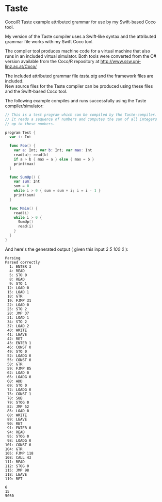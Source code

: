 # Taste
Coco/R Taste example attributed grammar for use by my Swift-based Coco tool.

My version of the Taste compiler uses a Swift-like syntax and the attributed grammar file works with my Swift Coco tool.

The compiler tool produces machine code for a virtual machine that also runs in an included virtual simulator.
Both tools were converted from the C# version available from the Coco/R repository at http://www.ssw.uni-linz.ac.at/Coco/

The included attributed grammar file _taste.atg_ and the framework files are included.  
New source files for the Taste compiler can be produced using these files and the Swift-based Coco tool.

The following example compiles and runs successfully using the Taste compiler/simulator:

```swift
// This is a test program which can be compiled by the Taste-compiler.
// It reads a sequence of numbers and computes the sum of all integers 
// up to these numbers.

program Test {
  var i: Int

  func Foo() {
    var a: Int; var b: Int; var max: Int
    read(a); read(b)
    if a > b { max = a } else { max = b }
    print(max)
  }

  func SumUp() {
    var sum: Int
    sum = 0
    while i > 0 { sum = sum + i; i = i - 1 }
    print(sum)
  }

  func Main() {
    read(i)
    while i > 0 {
      SumUp()
      read(i)
    }
  }
}

```
And here's the generated output ( given this input *3 5 100 0* ):

```
Parsing
Parsed correctly
  1: ENTER 3
  4: READ 
  5: STO 0
  8: READ 
  9: STO 1
 12: LOAD 0
 15: LOAD 1
 18: GTR 
 19: FJMP 31
 22: LOAD 0
 25: STO 2
 28: JMP 37
 31: LOAD 1
 34: STO 2
 37: LOAD 2
 40: WRITE 
 41: LEAVE 
 42: RET 
 43: ENTER 1
 46: CONST 0
 49: STO 0
 52: LOADG 0
 55: CONST 0
 58: GTR 
 59: FJMP 85
 62: LOAD 0
 65: LOADG 0
 68: ADD 
 69: STO 0
 72: LOADG 0
 75: CONST 1
 78: SUB 
 79: STOG 0
 82: JMP 52
 85: LOAD 0
 88: WRITE 
 89: LEAVE 
 90: RET 
 91: ENTER 0
 94: READ 
 95: STOG 0
 98: LOADG 0
101: CONST 0
104: GTR 
105: FJMP 118
108: CALL 43
111: READ 
112: STOG 0
115: JMP 98
118: LEAVE 
119: RET 

6
15
5050
```
